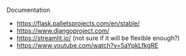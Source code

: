 Documentation
- https://flask.palletsprojects.com/en/stable/
- https://www.djangoproject.com/ 
- https://streamlit.io/ (not sure if it will be flexible enough?)
- https://www.youtube.com/watch?v=5aYpkLfkgRE 
